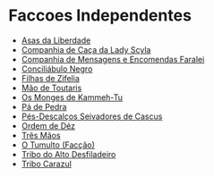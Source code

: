 <!-- TITLE: Faccoes Independentes -->
<!-- SUBTITLE: Visão geral sobre Faccoes Independentes -->

# Faccoes Independentes
* [Asas da Liberdade](http://localhost/faccoes/faccoes-independentes/asas-da-liberdade#asas-da-liberdade)
* [Companhia de Caça da Lady Scyla](http://localhost/faccoes/faccoes-independentes/companhia-de-caca-da-lady-scyla#companhia-de-caca-da-lady-scyla)
* [Companhia de Mensagens e Encomendas Faralei](http://localhost/faccoes/faccoes-independentes/companhia-de-mensagens-e-encomendas-faralei#companhia-de-mensagens-e-encomendas-faralei)
* [Conciliábulo Negro](http://localhost/faccoes/faccoes-independentes/conciliabulo-negro#conciliabulo-negro)
* [Filhas de Zifelia](http://localhost/faccoes/faccoes-independentes/filhas-de-zifelia#filhas-de-zifelia)
* [Mão de Toutaris](http://localhost/faccoes/faccoes-independentes/mao-de-toutaris#mao-de-toutaris)
* [Os Monges de Kammeh-Tu](http://localhost/faccoes/faccoes-independentes/os-monges-de-kammeh-tu#os-monges-de-kammeh-tu)
* [Pá de Pedra](http://localhost/faccoes/faccoes-independentes/pa-de-pedra#pa-de-pedra)
* [Pés-Descalços Seivadores de Cascus](http://localhost/faccoes/faccoes-independentes/pes-descalcos-seivadores-de-cascus#pes-descalcos-seivadores-de-cascus)
* [Ordem de Déz](http://localhost/faccoes/faccoes-independentes/ordem-de-dez#ordem-de-dez)
* [Três Mãos](http://localhost/faccoes/faccoes-independentes/tres-maos#tres-maos)
* [O Tumulto (Facção)](http://localhost/faccoes/faccoes-independentes/o-tumulto-faccao#o-tumulto)
* [Tribo do Alto Desfiladeiro](http://localhost/faccoes/faccoes-independentes/tribo-do-alto-desfiladeiro#tribo-do-alto-desfiladeiro)
* [Tribo Carazul](http://localhost/faccoes/faccoes-independentes/tribo-carazul#tribo-carazul)